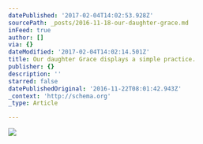 ```yaml
---
datePublished: '2017-02-04T14:02:53.928Z'
sourcePath: _posts/2016-11-18-our-daughter-grace.md
inFeed: true
author: []
via: {}
dateModified: '2017-02-04T14:02:14.501Z'
title: Our daughter Grace displays a simple practice.
publisher: {}
description: ''
starred: false
datePublishedOriginal: '2016-11-22T08:01:42.943Z'
_context: 'http://schema.org'
_type: Article

---
```

![](https://the-grid-user-content.s3-us-west-2.amazonaws.com/0ddaea10-caab-41a1-b782-73d859c1349c.jpg)